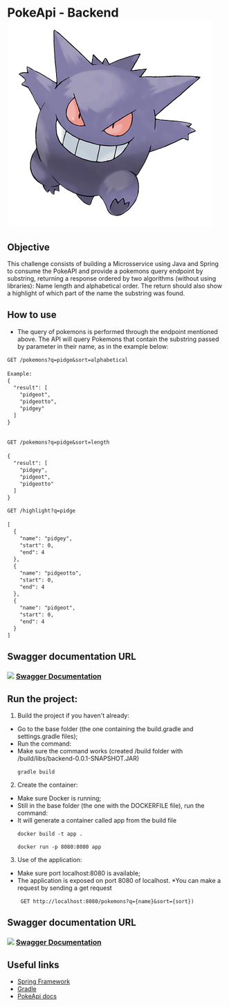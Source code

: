 # PokeApi - Backend <img src = "https://github.com/Osv-1/pokeApi/blob/master/logoPoke.png?raw=true)">

## Objective

This challenge consists of building a Microsservice using Java and Spring to consume the PokeAPI and provide a pokemons
query endpoint by substring, returning a response ordered by two algorithms (without using libraries): Name length and
alphabetical order. The return should also show a highlight of which part of the name the substring was found.

## How to use

* The query of pokemons is performed through the endpoint mentioned above. The API will query Pokemons that contain the
  substring passed by parameter in their name, as in the example below:

```
GET /pokemons?q=pidge&sort=alphabetical

Example:
{
  "result": [
    "pidgeot",
    "pidgeotto",
    "pidgey"
  ]
}


```

```
GET /pokemons?q=pidge&sort=length

{
  "result": [
    "pidgey",
    "pidgeot",
    "pidgeotto"
  ]
}

```

```
GET /highlight?q=pidge

[
  {
    "name": "pidgey",
    "start": 0,
    "end": 4
  },
  {
    "name": "pidgeotto",
    "start": 0,
    "end": 4
  },
  {
    "name": "pidgeot",
    "start": 0,
    "end": 4
  }
]
```

## Swagger documentation URL

<h3>
 <img  href src=https://github.com/go-swagger/go-swagger/blob/master/docs/favicon-16x16.png?raw=true > <a href="http://localhost:8080/swagger-ui/index.html#/">Swagger Documentation</a> 
</h3>

## Run the project:

1) Build the project if you haven't already:

* Go to the base folder (the one containing the build.gradle and settings.gradle files);
* Run the command:
* Make sure the command works (created /build folder with /build/libs/backend-0.0.1-SNAPSHOT.JAR)
  ``` 
  gradle build
  ```

2) Create the container:

* Make sure Docker is running;
* Still in the base folder (the one with the DOCKERFILE file), run the command:
* It will generate a container called app from the build file
   ```
   docker build -t app .
   ``` 
   ```
   docker run -p 8080:8080 app
   ``` 

3) Use of the application:

* Make sure port localhost:8080 is available;
* The application is exposed on port 8080 of localhost.
  *You can make a request by sending a get request
   ```
    GET http://localhost:8080/pokemons?q={name}&sort={sort})
   ```

## Swagger documentation URL

<h3>
 <img  href src=https://github.com/go-swagger/go-swagger/blob/master/docs/favicon-16x16.png?raw=true > <a href="http://localhost:8080/swagger-ui/index.html#/">Swagger Documentation</a> 
</h3>

## Useful links

- [Spring Framework](https://spring.io/)
- [Gradle](https://gradle.org/)
- [PokeApi docs](https://pokeapi.co/docs/v2.html)
